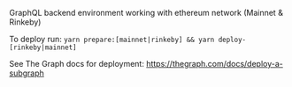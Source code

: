 GraphQL backend environment working with ethereum network (Mainnet & Rinkeby)

To deploy run:
`yarn prepare:[mainnet|rinkeby] && yarn deploy-[rinkeby|mainnet]`

See The Graph docs for deployment: https://thegraph.com/docs/deploy-a-subgraph